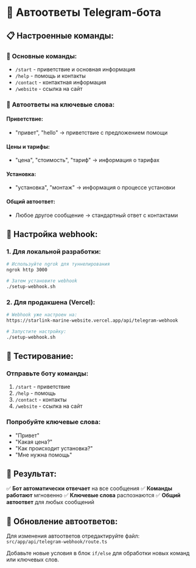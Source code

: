 # 🤖 Автоответы Telegram-бота

## 📋 Настроенные команды:

### 🚀 **Основные команды:**
- `/start` - приветствие и основная информация
- `/help` - помощь и контакты
- `/contact` - контактная информация
- `/website` - ссылка на сайт

### 💬 **Автоответы на ключевые слова:**

#### **Приветствие:**
- "привет", "hello" → приветствие с предложением помощи

#### **Цены и тарифы:**
- "цена", "стоимость", "тариф" → информация о тарифах

#### **Установка:**
- "установка", "монтаж" → информация о процессе установки

#### **Общий автоответ:**
- Любое другое сообщение → стандартный ответ с контактами

## 🔧 Настройка webhook:

### 1. **Для локальной разработки:**
```bash
# Используйте ngrok для туннелирования
ngrok http 3000

# Затем установите webhook
./setup-webhook.sh
```

### 2. **Для продакшена (Vercel):**
```bash
# Webhook уже настроен на:
https://starlink-marine-website.vercel.app/api/telegram-webhook

# Запустите настройку:
./setup-webhook.sh
```

## 📱 Тестирование:

### **Отправьте боту команды:**
1. `/start` - приветствие
2. `/help` - помощь
3. `/contact` - контакты
4. `/website` - ссылка на сайт

### **Попробуйте ключевые слова:**
- "Привет"
- "Какая цена?"
- "Как происходит установка?"
- "Мне нужна помощь"

## 🎯 Результат:

✅ **Бот автоматически отвечает** на все сообщения
✅ **Команды работают** мгновенно
✅ **Ключевые слова** распознаются
✅ **Общий автоответ** для любых сообщений

## 🔄 Обновление автоответов:

Для изменения автоответов отредактируйте файл:
`src/app/api/telegram-webhook/route.ts`

Добавьте новые условия в блок `if/else` для обработки новых команд или ключевых слов.
